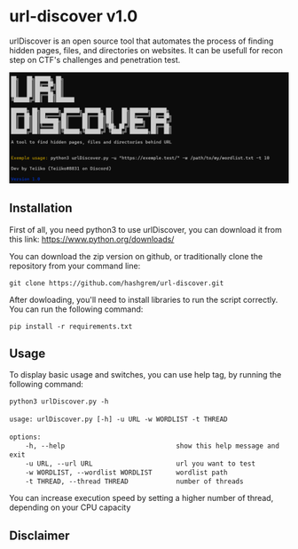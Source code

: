 # url-discover v1.0

urlDiscover is an open source tool that automates the process of finding hidden pages, files, and directories on websites. It can be usefull for recon step on CTF's challenges and penetration test.

![alt text](https://github.com/hashgrem/url-discover/blob/master/image.png?raw=true)

## Installation
First of all, you need python3 to use urlDiscover, you can download it from this link: https://www.python.org/downloads/

You can download the zip version on github, or traditionally clone the repository from your command line:
```
git clone https://github.com/hashgrem/url-discover.git
```

After dowloading, you'll need to install libraries to run the script correctly. You can run the following command:
```
pip install -r requirements.txt
```

## Usage

To display basic usage and switches, you can use help tag, by running the following command:
```
python3 urlDiscover.py -h

usage: urlDiscover.py [-h] -u URL -w WORDLIST -t THREAD

options:
    -h, --help                            show this help message and exit
    -u URL, --url URL                     url you want to test
    -w WORDLIST, --wordlist WORDLIST      wordlist path
    -t THREAD, --thread THREAD            number of threads 
```
You can increase execution speed by setting a higher number of thread, depending on your CPU capacity

## Disclaimer

